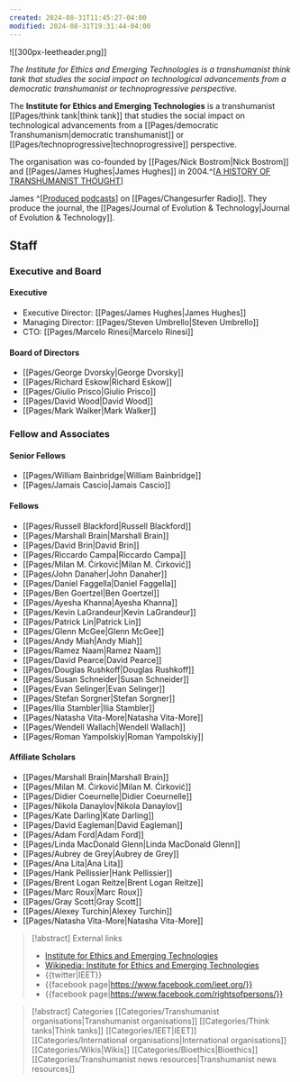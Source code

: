 ```yaml
---
created: 2024-08-31T11:45:27-04:00
modified: 2024-08-31T19:31:44-04:00
---
```

![[300px-Ieetheader.png]]

*The Institute for Ethics and Emerging Technologies is a transhumanist think tank that studies the social impact on technological advancements from a democratic transhumanist or technoprogressive perspective.*

The **Institute for Ethics and Emerging Technologies** is a transhumanist [[Pages/think tank|think tank]] that studies the social impact on technological advancements from a [[Pages/democratic Transhumanism|democratic transhumanist]] or [[Pages/technoprogressive|technoprogressive]] perspective.

The organisation was co-founded by [[Pages/Nick Bostrom|Nick Bostrom]] and [[Pages/James Hughes|James Hughes]] in 2004.^[[A HISTORY OF TRANSHUMANIST THOUGHT](http://www.nickbostrom.com/papers/history.pdf)]

James ^[[Produced podcasts](http://ieet.org/index.php/IEET/csr)] on [[Pages/Changesurfer Radio]]. They produce the journal, the [[Pages/Journal of Evolution & Technology|Journal of Evolution & Technology]].

## Staff

### Executive and Board
#### Executive
* Executive Director: [[Pages/James Hughes|James Hughes]]
* Managing Director: [[Pages/Steven Umbrello|Steven Umbrello]]
* CTO: [[Pages/Marcelo Rinesi|Marcelo Rinesi]]

#### Board of Directors
* [[Pages/George Dvorsky|George Dvorsky]]
* [[Pages/Richard Eskow|Richard Eskow]]
* [[Pages/Giulio Prisco|Giulio Prisco]]
* [[Pages/David Wood|David Wood]]
* [[Pages/Mark Walker|Mark Walker]]

### Fellow and Associates
#### Senior Fellows
* [[Pages/William Bainbridge|William Bainbridge]]
* [[Pages/Jamais Cascio|Jamais Cascio]]

#### Fellows
* [[Pages/Russell Blackford|Russell Blackford]]
* [[Pages/Marshall Brain|Marshall Brain]]
* [[Pages/David Brin|David Brin]]
* [[Pages/Riccardo Campa|Riccardo Campa]]
* [[Pages/Milan M. Ćirković|Milan M. Ćirković]]
* [[Pages/John Danaher|John Danaher]]
* [[Pages/Daniel Faggella|Daniel Faggella]]
* [[Pages/Ben Goertzel|Ben Goertzel]]
* [[Pages/Ayesha Khanna|Ayesha Khanna]]
* [[Pages/Kevin LaGrandeur|Kevin LaGrandeur]]
* [[Pages/Patrick Lin|Patrick Lin]]
* [[Pages/Glenn McGee|Glenn McGee]]
* [[Pages/Andy Miah|Andy Miah]]
* [[Pages/Ramez Naam|Ramez Naam]]
* [[Pages/David Pearce|David Pearce]]
* [[Pages/Douglas Rushkoff|Douglas Rushkoff]]
* [[Pages/Susan Schneider|Susan Schneider]]
* [[Pages/Evan Selinger|Evan Selinger]]
* [[Pages/Stefan Sorgner|Stefan Sorgner]]
* [[Pages/Ilia Stambler|Ilia Stambler]]
* [[Pages/Natasha Vita-More|Natasha Vita-More]]
* [[Pages/Wendell Wallach|Wendell Wallach]]
* [[Pages/Roman Yampolskiy|Roman Yampolskiy]]

#### Affiliate Scholars
* [[Pages/Marshall Brain|Marshall Brain]]
* [[Pages/Milan M. Ćirković|Milan M. Ćirković]]
* [[Pages/Didier Coeurnelle|Didier Coeurnelle]]
* [[Pages/Nikola Danaylov|Nikola Danaylov]]
* [[Pages/Kate Darling|Kate Darling]]
* [[Pages/David Eagleman|David Eagleman]]
* [[Pages/Adam Ford|Adam Ford]]
* [[Pages/Linda MacDonald Glenn|Linda MacDonald Glenn]]
* [[Pages/Aubrey de Grey|Aubrey de Grey]]
* [[Pages/Ana Lita|Ana Lita]]
* [[Pages/Hank Pellissier|Hank Pellissier]]
* [[Pages/Brent Logan Reitze|Brent Logan Reitze]]
* [[Pages/Marc Roux|Marc Roux]]
* [[Pages/Gray Scott|Gray Scott]]
* [[Pages/Alexey Turchin|Alexey Turchin]]
* [[Pages/Natasha Vita-More|Natasha Vita-More]]

> [!abstract] External links
> - [Institute for Ethics and Emerging Technologies](http://ieet.org/)
> - [Wikipedia: Institute for Ethics and Emerging Technologies](https://en.wikipedia.org/wiki/Institute_for_Ethics_and_Emerging_Technologies)
> - {{twitter|IEET}}
> - {{facebook page|https://www.facebook.com/ieet.org/}}
> - {{facebook page|https://www.facebook.com/rightsofpersons/}}

> [!abstract] Categories
> [[Categories/Transhumanist organisations|Transhumanist organisations]] [[Categories/Think tanks|Think tanks]] [[Categories/IEET|IEET]] [[Categories/International organisations|International organisations]] [[Categories/Wikis|Wikis]] [[Categories/Bioethics|Bioethics]] [[Categories/Transhumanist news resources|Transhumanist news resources]]
